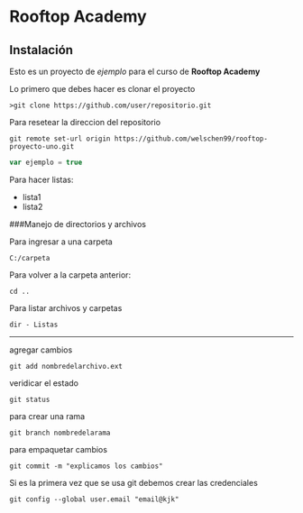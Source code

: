 # Rooftop Academy 
## Instalación
Esto es un proyecto de _ejemplo_ para el curso de **Rooftop Academy**

Lo primero que debes hacer es clonar el proyecto

```
>git clone https://github.com/user/repositorio.git
```

Para resetear la direccion del repositorio
```
git remote set-url origin https://github.com/welschen99/rooftop-proyecto-uno.git

```
```js
var ejemplo = true
```
Para hacer listas:
- lista1
- lista2

###Manejo de directorios y archivos

Para ingresar a una carpeta
```
C:/carpeta
```

Para volver a la carpeta anterior:
```
cd ..
```

Para listar archivos y carpetas
```
dir - Listas 
```
---
agregar cambios
```
git add nombredelarchivo.ext
```
veridicar el estado
```
git status
```

para crear una rama
```
git branch nombredelarama
```

para empaquetar cambios 
```
git commit -m "explicamos los cambios"
```

Si es la primera vez que se usa git debemos crear las credenciales
```
git config --global user.email "email@kjk"
```